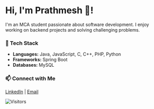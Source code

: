 

<!--
**prathmesh193/prathmesh193** is a ✨ _special_ ✨ repository because its `README.md` (this file) appears on your GitHub profile.

Here are some ideas to get you started:

- 🔭 I’m currently working on ...
- 🌱 I’m currently learning ...
- 👯 I’m looking to collaborate on ...
- 🤔 I’m looking for help with ...
- 💬 Ask me about ...
- 📫 How to reach me: ...
- 😄 Pronouns: ...
- ⚡ Fun fact: ...
-->
# Hi, I'm Prathmesh 👋!

I'm an MCA student passionate about software development. I enjoy working on backend projects and solving challenging problems.

### 🔧 Tech Stack
- **Languages:** Java, JavaScript, C, C++, PHP, Python
- **Frameworks:** Spring Boot
- **Databases:** MySQL

### 📫 Connect with Me
[LinkedIn](https://www.linkedin.com/in/prathmesh-bagal-496451274) | [Email](mailto:prathm123bagal@gmail.com)

![Visitors](https://visitor-badge.glitch.me/badge?page_id=prathmesh193.prathmesh193)
